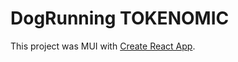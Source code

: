 # DogRunning TOKENOMIC

This project was MUI with [Create React App](https://github.com/facebook/create-react-app).